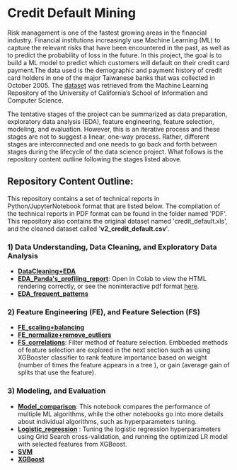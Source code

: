 # Credit Default Mining  
Risk management is one of the fastest growing areas in the financial industry. Financial institutions increasingly use Machine Learning (ML) to capture the relevant risks that have been encountered in the past, as well as to predict the probability of loss in the future. In this project, the goal is to build a ML model to predict which customers will default on their credit card payment.The data used is the demographic and payment history of credit card holders in one of the major Taiwanese banks that was collected in October 2005. The [dataset](https://archive.ics.uci.edu/ml/datasets/default+of+credit+card+clients) was retrieved from the Machine Learning Repository of the University of California’s School of Information and Computer Science.

The tentative stages of the project can be summarized as data preparation, exploratory data analysis (EDA), feature engineering, feature selection, modeling, and evaluation. However, this is an iterative process and these stages are not to suggest a linear, one-way process. Rather, different stages are interconnected and one needs to go back and forth between stages during the lifecycle of the data science project. What follows is the repository content outline following the stages listed above.
## Repository Content Outline:
This repository contains a set of technical reports in Python/JupyterNotebook format that are listed below. The compilation of the technical reports in PDF format can be found in the folder named 'PDF'. This repository also contains the original dataset named 'credit_default.xls', and the cleaned dataset called '**v2_credit_default.csv**'.
### 1) Data Understanding, Data Cleaning, and Exploratory Data Analysis
- [**DataCleaning+EDA**](https://github.com/RozitaAbdoli/credit_default_mining/blob/main/DataCleaning%2BEDA.ipynb)  
- [**EDA_Panda's_profiling_report**](https://github.com/RozitaAbdoli/credit_default_mining/blob/main/EDA_Panda's_profiling_report.ipynb): Open in Colab to view the HTML rendering correctly, or see the noninteractive pdf format [here](https://github.com/RozitaAbdoli/credit_default_mining/blob/main/PDF/Pandas_profiling_report.pdf).
- [**EDA_frequent_patterns**](https://github.com/RozitaAbdoli/credit_default_mining/blob/main/EDA_frequent_patterns.ipynb)
### 2) Feature Engineering (FE), and Feature Selection (FS)
- [**FE_scaling+balancing**](https://github.com/RozitaAbdoli/credit_default_mining/blob/main/FE_scaling%2Bbalancing.ipynb)
- [**FE_normalize+remove_outliers**](https://github.com/RozitaAbdoli/credit_default_mining/blob/main/FE_normalize%2Bremove_outliers.ipynb)
- [**FS_correlations**](https://github.com/RozitaAbdoli/credit_default_mining/blob/main/FS_correlations.ipynb): Filter method of feature selection. Embbeded methods of feature selection are explored in the next section such as using XGBooster classifier to rank feature importance based on weight (number of times the feature appears in a tree ), or gain (average gain of splits that use the feature). 
### 3) Modeling, and Evaluation
- [**Model_comparison**](https://github.com/RozitaAbdoli/credit_default_mining/blob/main/Model_comparison.ipynb): This notebook compares the performance of multiple ML algorithms, while the other notebooks go into more details about individual algorithms, such as hyperparameters tuning.
- [**Logistic_regression**](https://github.com/RozitaAbdoli/credit_default_mining/blob/main/Logistic_regression.ipynb) : Tuning the logistic regression hyperparameters using Grid Search cross-validation, and running the optimized LR model with selected features from XGBoost.
- [**SVM**](https://github.com/RozitaAbdoli/credit_default_mining/blob/main/SVM.ipynb)
- [**XGBoost**](https://github.com/RozitaAbdoli/credit_default_mining/blob/main/XGBoost.ipynb)
